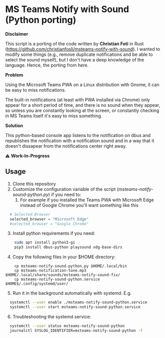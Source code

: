 # MS Teams Notify with Sound (Python porting)

**Disclaimer**

This script is a porting of the code written by **Christian Foti** in Rust (https://github.com/christianfosli/msteams-notify-with-sound). I wanted to modify some things (e.g., remove duplicate notifications and be able to select the sound myself), but I don't have a deep knowledge of the language. Hence, the porting from here.

**Problem**

Using the Microsoft Teams PWA on a Linux distribution with Gnome, it can be easy to miss notifications.

The built-in notifications (at least with PWA installed via Chrome) only appear for a short period of time,
and there is no sound when they appear, so unless you are constantly looking at the screen,
or constantly checking in MS Teams itself it's easy to miss something.

**Solution**

This python-based console app listens to the notification on dbus and republishes the notification
with a notification sound and in a way that it doesn't dissapear from the notifications center right away.

:warning: **Work-In-Progress**
## Usage

1. Clone this repository
2. Customize the configuration variable of the script (*msteams-notify-sound-python.py*) if you need to:
	1. For example if you installed the Teams PWA with Microsoft Edge instead of Google Chrome you'll want something like this

  ```py
    # Selected Browser
    selected_browser = "Microsoft Edge"
    #selected_browser = "Google Chrome"
  ```

3. Install python requirements if you need:

```sh
    sudo apt install python3-gi
    pip3 install dbus-python playsound xdg-base-dirs
```

4. Copy the following files in your $HOME directory:

```
    cp msteams-notify-sound-python.py $HOME/.local/bin
    cp msteams-notification-tone.mp3 $HOME/.local/share/sounds/msteams-notify-sound-fix/
    cp msteams-notify-sound-python.service $HOME$/.config/systemd/user/
```

5.  Run it in the background automatically with systemd. E.g.

  ```sh
    systemctl --user enable ./msteams-notify-sound-python.service
    systemctl --user start msteams-notify-sound-python.service
  ```


6.  Troubleshooting the systemd service:

  ```sh
    systemctl --user status msteams-notify-sound-python
    journalctl SYSLOG_IDENTIFIER=msteams-notify-sound-python -f
  ```
